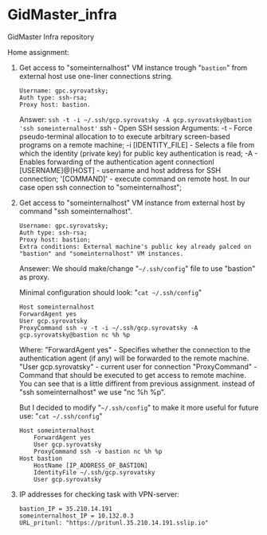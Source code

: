 # GidMaster_infra
GidMaster Infra repository

Home assignment:
1. Get access to "someinternalhost" VM instance trough "`bastion`" from external host use one-liner connections string.
    ```
    Username: gpc.syrovatsky;
    Auth type: ssh-rsa;
    Proxy host: bastion.
    ```
    Answer:
        `ssh -t -i ~/.ssh/gcp.syrovatsky -A gcp.syrovatsky@bastion 'ssh someinternalhost'`
        ssh - Open SSH session
            Arguments:
                -t - Force pseudo-terminal allocation to to execute arbitrary screen-based programs on	a remote machine;
                -i [IDENTITY_FILE] - Selects a file from which the identity (private key) for public key authentication	is read;
                -A - Enables forwarding	of the authentication agent connectionl
                [USERNAME]@[HOST] - username and host address for SSH connection;
                '[COMMAND]' - execute command on remote host. In our case open ssh connection to "someinternalhost";

2. Get access to "someinternalhost" VM instance from external host by command "ssh someinternalhost".
    ```
    Username: gpc.syrovatsky;
    Auth type: ssh-rsa;
    Proxy host: bastion;
    Extra conditions: External machine's public key already palced on "bastion" and "someinternalhost" VM instances.
    ```
    Ansewer:
        We should make/change "`~/.ssh/config`" file to use "bastion" as proxy.

    Minimal configuration should look:
    "`cat ~/.ssh/config`"
    ```
    Host someinternalhost
    ForwardAgent yes
    User gcp.syrovatsky
    ProxyCommand ssh -v -t -i ~/.ssh/gcp.syrovatsky -A gcp.syrovatsky@bastion nc %h %p
    ```
    Where:
        "ForwardAgent yes" - Specifies whether the connection to the authentication agent (if any) will be forwarded to the remote machine.
        "User gcp.syrovatsky" - current user for connection
        "ProxyCommand" - Command that should be executed to get access to remote machine.
            You can see that is a little diffirent from previous assignment. instead of "ssh someinternalhost" we use "nc %h %p".

    But I decided to modify "`~/.ssh/config`" to make it more useful for future use:
    "`cat ~/.ssh/config`"
    ```
    Host someinternalhost
        ForwardAgent yes
        User gcp.syrovatsky
        ProxyCommand ssh -v bastion nc %h %p
    Host bastion
        HostName [IP_ADDRESS_OF_BASTION]
        IdentityFile ~/.ssh/gcp.syrovatsky
        User gcp.syrovatsky
    ```

3. IP addresses for checking task with VPN-server:
    ```
    bastion_IP = 35.210.14.191
    someinternalhost_IP = 10.132.0.3    
    URL_pritunl: "https://pritunl.35.210.14.191.sslip.io"
    ```

